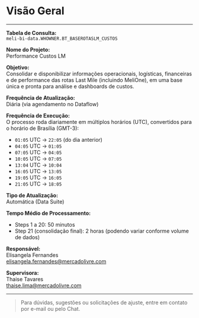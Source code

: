 # Visão Geral

---

**Tabela de Consulta:**  
`meli-bi-data.WHOWNER.BT_BASEROTASLM_CUSTOS`

**Nome do Projeto:**  
Performance Custos LM

**Objetivo:**  
Consolidar e disponibilizar informações operacionais, logísticas, financeiras e de performance das rotas Last Mile (incluindo MeliOne), em uma base única e pronta para análise e dashboards de custos.

**Frequência de Atualização:**  
Diária (via agendamento no Dataflow)

**Frequência de Execução:**  
O processo roda diariamente em múltiplos horários (UTC), convertidos para o horário de Brasília (GMT-3):

- `01:05` UTC → `22:05` (do dia anterior)
- `04:05` UTC → `01:05`
- `07:05` UTC → `04:05`
- `10:05` UTC → `07:05`
- `13:04` UTC → `10:04`
- `16:05` UTC → `13:05`
- `19:05` UTC → `16:05`
- `21:05` UTC → `18:05`

**Tipo de Atualização:**  
Automática (Data Suite)

**Tempo Médio de Processamento:**  
- Steps 1 a 20: 50 minutos  
- Step 21 (consolidação final): 2 horas  (podendo variar conforme volume de dados)

**Responsável:**  
Elisangela Fernandes  
[elisangela.fernandes@mercadolivre.com](mailto:elisangela.fernandes@mercadolivre.com)

**Supervisora:**  
Thaise Tavares  
[thaise.lima@mercadolivre.com](mailto:thaise.lima@mercadolivre.com)

---

> Para dúvidas, sugestões ou solicitações de ajuste, entre em contato por e-mail ou pelo Chat.


